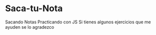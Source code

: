# Saca-tu-Nota
Sacando Notas Practicando con JS
Si tienes algunos ejercicios que me ayuden se lo agradezco
